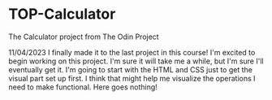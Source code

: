 # TOP-Calculator
The Calculator project from The Odin Project

11/04/2023
I finally made it to the last project in this course! I'm excited to begin working on this project.
I'm sure it will take me a while, but I'm sure I'll eventually get it.
I'm going to start with the HTML and CSS just to get the visual part set up first.
I think that might help me visualize the operations I need to make functional.
Here goes nothing!
